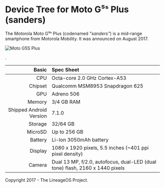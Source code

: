 Device Tree for Moto G⁵ˢ Plus (sanders)
===========================================
The Motorola Moto G⁵ˢ Plus (codenamed _"sanders"_) is a mid-range smartphone from Motorola Mobility.
It was announced on August 2017.

![Moto G5S Plus](https://i.ibb.co/pnG1hR4/motorola-xt1805-g5-s-plus-dual-sim-3gb-ram-32gb-grey-de-20191123110910682.jpg "Moto G5 Plus")

.

Basic   | Spec Sheet
-------:|:-------------------------
CPU     | Octa-core 2.0 GHz Cortex-A53
Chipset | Qualcomm MSM8953 Snapdragon 625
GPU     | Adreno 506
Memory  | 3/4 GB RAM
Shipped Android Version | 7.1.0
Storage | 32/64 GB
MicroSD | Up to 256 GB
Battery | Li-Ion 3050mAh battery
Display | 1080 x 1920 pixels, 5.5 inches (~401 ppi pixel density)
Camera  | Dual 13 MP, f/2.0, autofocus, dual-LED (dual tone) flash, 2160 x 1440 pixels

Copyright 2017 - The LineageOS Project.


